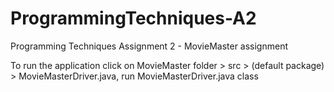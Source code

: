 # ProgrammingTechniques-A2
Programming Techniques Assignment 2 - MovieMaster assignment

To run the application click on MovieMaster folder > src > (default package) > MovieMasterDriver.java, run MovieMasterDriver.java class

